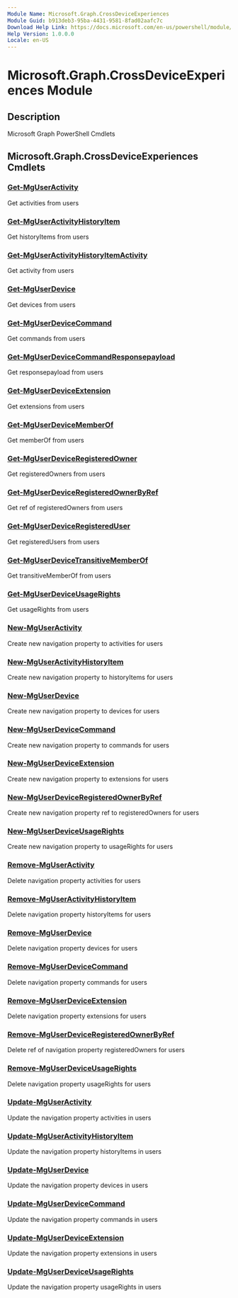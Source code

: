 ```yaml
---
Module Name: Microsoft.Graph.CrossDeviceExperiences
Module Guid: b913deb3-95ba-4431-9581-8fad02aafc7c
Download Help Link: https://docs.microsoft.com/en-us/powershell/module/microsoft.graph.crossdeviceexperiences
Help Version: 1.0.0.0
Locale: en-US
---
```


# Microsoft.Graph.CrossDeviceExperiences Module
## Description
Microsoft Graph PowerShell Cmdlets

## Microsoft.Graph.CrossDeviceExperiences Cmdlets
### [Get-MgUserActivity](Get-MgUserActivity.md)
Get activities from users

### [Get-MgUserActivityHistoryItem](Get-MgUserActivityHistoryItem.md)
Get historyItems from users

### [Get-MgUserActivityHistoryItemActivity](Get-MgUserActivityHistoryItemActivity.md)
Get activity from users

### [Get-MgUserDevice](Get-MgUserDevice.md)
Get devices from users

### [Get-MgUserDeviceCommand](Get-MgUserDeviceCommand.md)
Get commands from users

### [Get-MgUserDeviceCommandResponsepayload](Get-MgUserDeviceCommandResponsepayload.md)
Get responsepayload from users

### [Get-MgUserDeviceExtension](Get-MgUserDeviceExtension.md)
Get extensions from users

### [Get-MgUserDeviceMemberOf](Get-MgUserDeviceMemberOf.md)
Get memberOf from users

### [Get-MgUserDeviceRegisteredOwner](Get-MgUserDeviceRegisteredOwner.md)
Get registeredOwners from users

### [Get-MgUserDeviceRegisteredOwnerByRef](Get-MgUserDeviceRegisteredOwnerByRef.md)
Get ref of registeredOwners from users

### [Get-MgUserDeviceRegisteredUser](Get-MgUserDeviceRegisteredUser.md)
Get registeredUsers from users

### [Get-MgUserDeviceTransitiveMemberOf](Get-MgUserDeviceTransitiveMemberOf.md)
Get transitiveMemberOf from users

### [Get-MgUserDeviceUsageRights](Get-MgUserDeviceUsageRights.md)
Get usageRights from users

### [New-MgUserActivity](New-MgUserActivity.md)
Create new navigation property to activities for users

### [New-MgUserActivityHistoryItem](New-MgUserActivityHistoryItem.md)
Create new navigation property to historyItems for users

### [New-MgUserDevice](New-MgUserDevice.md)
Create new navigation property to devices for users

### [New-MgUserDeviceCommand](New-MgUserDeviceCommand.md)
Create new navigation property to commands for users

### [New-MgUserDeviceExtension](New-MgUserDeviceExtension.md)
Create new navigation property to extensions for users

### [New-MgUserDeviceRegisteredOwnerByRef](New-MgUserDeviceRegisteredOwnerByRef.md)
Create new navigation property ref to registeredOwners for users

### [New-MgUserDeviceUsageRights](New-MgUserDeviceUsageRights.md)
Create new navigation property to usageRights for users

### [Remove-MgUserActivity](Remove-MgUserActivity.md)
Delete navigation property activities for users

### [Remove-MgUserActivityHistoryItem](Remove-MgUserActivityHistoryItem.md)
Delete navigation property historyItems for users

### [Remove-MgUserDevice](Remove-MgUserDevice.md)
Delete navigation property devices for users

### [Remove-MgUserDeviceCommand](Remove-MgUserDeviceCommand.md)
Delete navigation property commands for users

### [Remove-MgUserDeviceExtension](Remove-MgUserDeviceExtension.md)
Delete navigation property extensions for users

### [Remove-MgUserDeviceRegisteredOwnerByRef](Remove-MgUserDeviceRegisteredOwnerByRef.md)
Delete ref of navigation property registeredOwners for users

### [Remove-MgUserDeviceUsageRights](Remove-MgUserDeviceUsageRights.md)
Delete navigation property usageRights for users

### [Update-MgUserActivity](Update-MgUserActivity.md)
Update the navigation property activities in users

### [Update-MgUserActivityHistoryItem](Update-MgUserActivityHistoryItem.md)
Update the navigation property historyItems in users

### [Update-MgUserDevice](Update-MgUserDevice.md)
Update the navigation property devices in users

### [Update-MgUserDeviceCommand](Update-MgUserDeviceCommand.md)
Update the navigation property commands in users

### [Update-MgUserDeviceExtension](Update-MgUserDeviceExtension.md)
Update the navigation property extensions in users

### [Update-MgUserDeviceUsageRights](Update-MgUserDeviceUsageRights.md)
Update the navigation property usageRights in users

